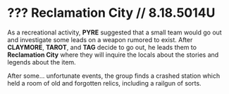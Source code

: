 # ??? Reclamation City // 8.18.5014U

As a recreational activity, **PYRE** suggested that a small team would go out and investigate some leads on a weapon rumored to exist. After **CLAYMORE**, **TAROT**, and **TAG** decide to go out, he leads them to **Reclamation City** where they will inquire the locals about the stories and legends about the item.

After some... unfortunate events, the group finds a crashed station which held a room of old and forgotten relics, including a railgun of sorts.